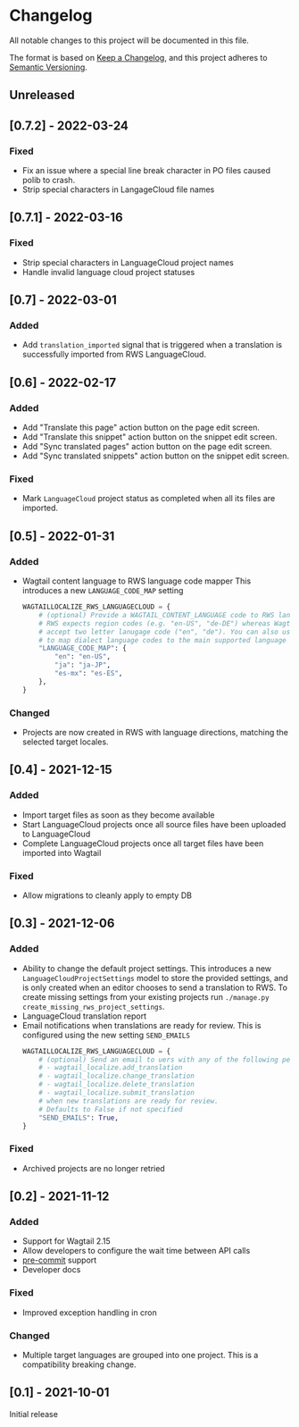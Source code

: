 # Changelog

All notable changes to this project will be documented in this file.

The format is based on [Keep a Changelog](https://keepachangelog.com/en/1.0.0/),
and this project adheres to [Semantic Versioning](https://semver.org/spec/v2.0.0.html).

## Unreleased

## [0.7.2] - 2022-03-24

### Fixed

- Fix an issue where a special line break character in PO files caused polib to
  crash.
- Strip special characters in LangageCloud file names

## [0.7.1] - 2022-03-16

### Fixed

- Strip special characters in LanguageCloud project names
- Handle invalid language cloud project statuses

## [0.7] - 2022-03-01

### Added

- Add `translation_imported` signal that is triggered when a translation is
  successfully imported from RWS LanguageCloud.

## [0.6] - 2022-02-17

### Added

- Add "Translate this page" action button on the page edit screen.
- Add "Translate this snippet" action button on the snippet edit screen.
- Add "Sync translated pages" action button on the page edit screen.
- Add "Sync translated snippets" action button on the snippet edit screen.

### Fixed

- Mark `LanguageCloud` project status as completed when all its files are imported.

## [0.5] - 2022-01-31

### Added

- Wagtail content language to RWS language code mapper
  This introduces a new `LANGUAGE_CODE_MAP` setting
  ```py
  WAGTAILLOCALIZE_RWS_LANGUAGECLOUD = {
      # (optional) Provide a WAGTAIL_CONTENT_LANGUAGE code to RWS language code map
      # RWS expects region codes (e.g. "en-US", "de-DE") whereas Wagtail will happily
      # accept two letter lanugage code ("en", "de"). You can also use this mapping
      # to map dialect language codes to the main supported language
      "LANGUAGE_CODE_MAP": {
          "en": "en-US",
          "ja": "ja-JP",
          "es-mx": "es-ES",
      },
  }
  ```

### Changed

- Projects are now created in RWS with language directions, matching the selected target locales.

## [0.4] - 2021-12-15

### Added

- Import target files as soon as they become available
- Start LanguageCloud projects once all source files have been uploaded to LanguageCloud
- Complete LanguageCloud projects once all target files have been imported into Wagtail

### Fixed

- Allow migrations to cleanly apply to empty DB

## [0.3] - 2021-12-06

### Added

- Ability to change the default project settings.
  This introduces a new `LanguageCloudProjectSettings` model to store the provided settings, and is
  only created when an editor chooses to send a translation to RWS.
  To create missing settings from your existing projects run `./manage.py create_missing_rws_project_settings`.
- LanguageCloud translation report
- Email notifications when translations are ready for review. This is configured using the new setting `SEND_EMAILS`
  ```py
  WAGTAILLOCALIZE_RWS_LANGUAGECLOUD = {
      # (optional) Send an email to uers with any of the following permissions:
      # - wagtail_localize.add_translation
      # - wagtail_localize.change_translation
      # - wagtail_localize.delete_translation
      # - wagtail_localize.submit_translation
      # when new translations are ready for review.
      # Defaults to False if not specified
      "SEND_EMAILS": True,
  }
  ```

### Fixed

- Archived projects are no longer retried

## [0.2] - 2021-11-12

### Added

- Support for Wagtail 2.15
- Allow developers to configure the wait time between API calls
- [pre-commit](https://pre-commit.com/) support
- Developer docs

### Fixed

- Improved exception handling in cron

### Changed

- Multiple target languages are grouped into one project.
  This is a compatibility breaking change.

## [0.1] - 2021-10-01

Initial release
